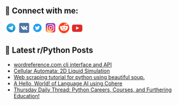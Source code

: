 ## 🔎 Connect with me:
[<img src="https://github.com/bullbesh/bullbesh/blob/main/images/Telegram.png" width="32" height="32" />](https://t.me/bullbesh)
[<img src="https://github.com/bullbesh/bullbesh/blob/main/images/VK.png" width="32" height="32" />](https://vk.com/bullbesh)
[<img src="https://github.com/bullbesh/bullbesh/blob/main/images/Twitter.png" width="32" height="32" />](https://twitter.com/bullbesh1)
[<img src="https://github.com/bullbesh/bullbesh/blob/main/images/Instagram.png" width="32" height="32" />](https://www.instagram.com/bullbesh)
[<img src="https://github.com/bullbesh/bullbesh/blob/main/images/Reddit.png" width="32" height="32" />](https://www.reddit.com/user/bullbesh)
[<img src="https://github.com/bullbesh/bullbesh/blob/main/images/YouTube.png" width="32" height="32" />](https://www.youtube.com/channel/UCtfjRs6uzgq5mfm8S06WTcg)

## 📕 Latest r/Python Posts
<!-- BLOG-POST-LIST:START -->
- [wordreference.com cli interface and API](https://www.reddit.com/r/Python/comments/wftese/wordreferencecom_cli_interface_and_api/)
- [Cellular Automata: 2D Liquid Simulation](https://www.reddit.com/r/Python/comments/wftcu8/cellular_automata_2d_liquid_simulation/)
- [Web scraping tutorial for python using beautiful soup.](https://www.reddit.com/r/Python/comments/wfqlgu/web_scraping_tutorial_for_python_using_beautiful/)
- [A Hello, World! of Language AI using Cohere](https://www.reddit.com/r/Python/comments/wfpmx0/a_hello_world_of_language_ai_using_cohere/)
- [Thursday Daily Thread: Python Careers, Courses, and Furthering Education!](https://www.reddit.com/r/Python/comments/wfm7ac/thursday_daily_thread_python_careers_courses_and/)
<!-- BLOG-POST-LIST:END -->
